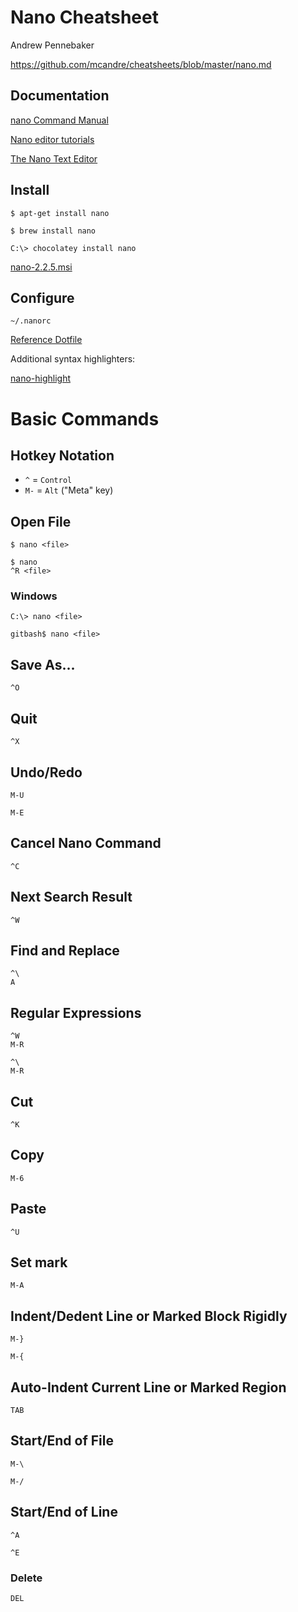 # Nano Cheatsheet

Andrew Pennebaker

https://github.com/mcandre/cheatsheets/blob/master/nano.md

## Documentation

[nano Command Manual](http://www.nano-editor.org/dist/v2.2/nano.html)

[Nano editor tutorials](http://www.debianadmin.com/nano-editor-tutorials.html)

[The Nano Text Editor](http://mintaka.sdsu.edu/reu/nano.html)

## Install

    $ apt-get install nano

    $ brew install nano

    C:\> chocolatey install nano

[nano-2.2.5.msi](http://www.yellosoft.us/helpers#nano)

## Configure

    ~/.nanorc

[Reference Dotfile](https://github.com/mcandre/dotfiles/blob/master/.nanorc)

Additional syntax highlighters:

[nano-highlight](https://github.com/serialhex/nano-highlight)

# Basic Commands

## Hotkey Notation

* `^` = `Control`
* `M-` = `Alt` ("Meta" key)

## Open File

    $ nano <file>

    $ nano
    ^R <file>

### Windows

    C:\> nano <file>

    gitbash$ nano <file>

## Save As...

    ^O

## Quit

    ^X

## Undo/Redo

    M-U

    M-E

## Cancel Nano Command

    ^C

## Next Search Result

    ^W

## Find and Replace

    ^\
    A

## Regular Expressions

    ^W
    M-R

    ^\
    M-R

## Cut

    ^K

## Copy

    M-6

## Paste

    ^U

## Set mark

    M-A

## Indent/Dedent Line or Marked Block Rigidly

    M-}

    M-{

## Auto-Indent Current Line or Marked Region

    TAB

## Start/End of File

    M-\

    M-/

## Start/End of Line

    ^A

    ^E

### Delete

    DEL
